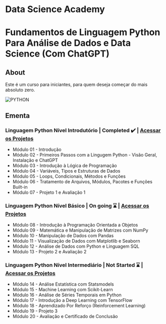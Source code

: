 # Data Science Academy
# Fundamentos de Linguagem Python Para Análise de Dados e Data Science (Com ChatGPT)

## About
Este é um curso para iniciantes, para quem deseja começar do mais absoluto zero. 

![PYTHON](https://github.com/flapaixao/dsa_projects/assets/144342171/b22c4113-4fa9-4e0c-813d-4120bb583816)

## Ementa

### Linguagem Python Nível Introdutório | Completed ✔️ | [Acessar os Projetos](https://github.com/flapaixao/dsa_projects/tree/main/Fundamentos%20de%20Linguagem%20Python%20Para%20An%C3%A1lise%20de%20Dados%20e%20Data%20Science%20(Com%20ChatGPT)/1%20-%20Linguagem%20Python%20N%C3%ADvel%20Introdut%C3%B3rio)
- Módulo 01 - Introdução
- Módulo 02 - Primeiros Passos com a Lingugem Python - Visão Geral, Instalação e ChatGPT
- Módulo 03 - Introdução à Lógica de Programação
- Módulo 04 - Variáveis, Tipos e Estruturas de Dados
- Módulo 05 - Loops, Condicionais, Métodos e Funções
- Módulo 06 - Tratamento de Arquivos, Módulos, Pacotes e Funções Built-in
- Módulo 07 - Projeto 1 e Avaliação 1

### Linguagem Python Nível Básico | On going ⌛ | [Acessar os Projetos](https://github.com/flapaixao/dsa_projects/tree/main/Fundamentos%20de%20Linguagem%20Python%20Para%20An%C3%A1lise%20de%20Dados%20e%20Data%20Science%20(Com%20ChatGPT)/2%20-%20Linguagem%20Python%20N%C3%ADvel%20B%C3%A1sico)
- Módulo 08 - Introdução à Programação Orientada a Objetos
- Módulo 09 - Matemática e Manipulação de Matrizes com NumPy
- Módulo 10 - Manipulação de Dados com Pandas
- Módulo 11 - Visualização de Dados com Matplotlib e Seaborn
- Módulo 12 - Análise de Dados com Python e Linguagem SQL
- Módulo 13 - Projeto 2 e Avaliação 2

### Linguagem Python Nível Intermediário | Not Started ⌛ | [Acessar os Projetos](https://github.com/flapaixao/dsa_projects/tree/main/Fundamentos%20de%20Linguagem%20Python%20Para%20An%C3%A1lise%20de%20Dados%20e%20Data%20Science%20(Com%20ChatGPT)/3%20-%20Linguagem%20Python%20N%C3%ADvel%20Intermedi%C3%A1rio)
- Módulo 14 - Análise Estatística com Statsmodels
- Módulo 15 - Machine Learning com Scikit-Learn
- Módulo 16 - Análise de Séries Temporais em Python
- Módulo 17 - Introdução a Deep Learning com TensorFlow
- Módulo 18 - Aprendizado Por Reforço (Reinforcement Learning)
- Módulo 19 - Projeto 3
- Módulo 20 - Avaliação e Certificado de Conclusão
